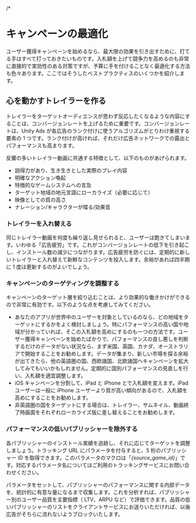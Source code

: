 /*
# キャンペーンの最適化

ユーザー獲得キャンペーンを始めるなら、最大限の効果を引き出すために、打てる手はすべて打っておきたいものです。入札額を上げて競争力を高めるのも非常に直接的で実効性のある対策ですが、予算に手を付けることなく最適化する方法も色々あります。ここではそうしたベストプラクティスのいくつかを紹介します。

## 心を動かすトレイラーを作る

トレイラーをターゲットオーディエンスが思わず反応したくなるような内容にすることは、コンバージョンレートを上げるために重要です。コンバージョンレートは、Unity Ads が各広告のランク付けに使うアルゴリズムがとりわけ重視する要素の 1 つです。ランク付けが高ければ、それだけ広告ネットワークでの露出とパフォーマンスも高まります。

反響の多いトレイラー動画に共通する特徴として、以下のものがあげられます。

-   説得力があり、生き生きとした実際のプレイ内容
-   明確なアクション喚起
-   特徴的なゲームシステムへの言及
-   ターゲット地域の地元言語にローカライズ（必要に応じて）
-   映像としての質の高さ
-   ナレーション/キャラクターが喋る/効果音

### トレイラーを入れ替える

同じトレイラー動画を何度も繰り返し見せられると、ユーザーは飽きてしまいます。いわゆる「広告疲労」です。これがコンバージョンレートの低下を引き起こし、インストール数の減少につながります。広告疲労を防ぐには、定期的に新しいトレイラーと入れ替えて新鮮なコンテンツを投入します。余裕があれば四半期に 1 度は更新するのがよいでしょう。

### キャンペーンのターゲティングを調整する

キャンペーンのターゲット層を絞り込むことは、より効果的な働きかけができるので非常に有効です。以下のような点を考慮してみてください。

-   あなたのアプリが世界中のユーザーを対象としているのなら、どの地域をターゲットにするかをよく検討しましょう。特にパフォーマンスの高い国や地域が分かっていれば、そこの入札額を高めにするのも一つの方法です。ユーザー獲得キャンペーンを始めたばかりで、パフォーマンスの良し悪しを判断するだけのデータがない状況なら、まず米国、英国、カナダ、オーストラリアで開始することをお勧めします。データが集まり、新しい市場を探る余裕が出てきたら、他の英語圏の国、西欧諸国、北欧諸国へキャンペーンを拡大してみてもいいかもしれません。定期的に国別パフォーマンスの見直しを行い、入札額を適宜調整します。    
-   iOS キャンペーンを分割して、iPad と iPhone とで入札額を変えます。iPad ユーザーは一般に iPhone ユーザーより質が高い傾向があるので、入札額を高めにすることをお勧めします。
-   非英語圏の国をターゲットにする場合は、トレイラー、サムネイル、動画終了時画面をそれぞれローカライズ版に差し替えることをお勧めします。

### パフォーマンスの低いパブリッシャーを除外する

各パブリッシャーのインストール実績を追跡し、それに応じてターゲットを調整しましょう。トラッキング URL にパラメータを付与すると、5 桁のパブリッシャー ID を取得できます。このパラメータのマクロは「_{source\_game\_id}_」です。対応するパラメータ名についてはご利用のトラッキングサービスにお問い合わせください。

パラメータをセットして、パブリッシャーのパフォーマンスに関する内部データを、統計的に有意な量になるまで収集します。これを分析すれば、パブリッシャー別のユーザー品質を主要指標（ LTV、ARPU など）で評価できます。品質の低いパブリッシャーのリストをクライアントサービスにお送りいただければ、以後広告がそちらに流れないようブロックいたします。
